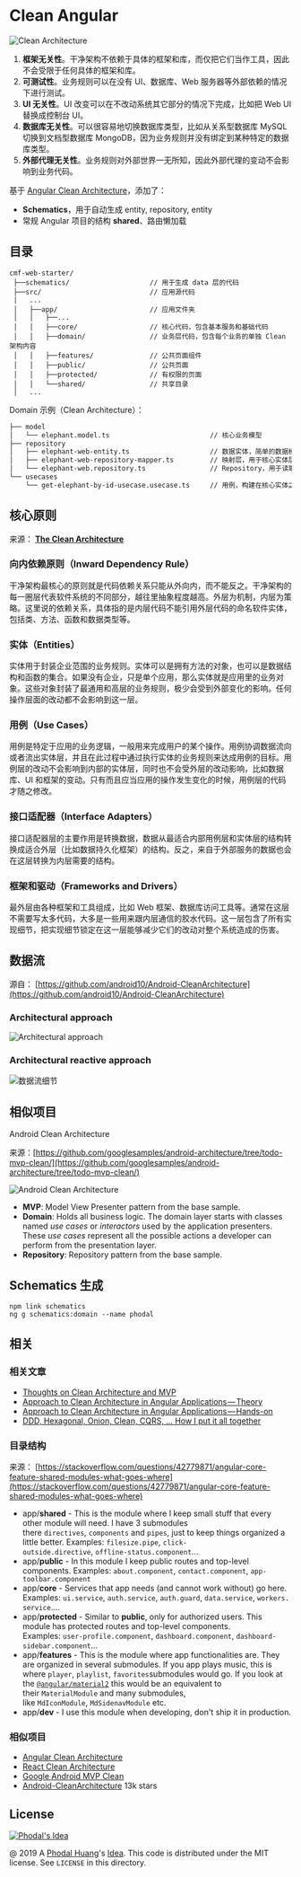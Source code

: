 # Clean Angular

![Clean Architecture](docs/images/clean-architecture.jpg)

 1. **框架无关性**。干净架构不依赖于具体的框架和库，而仅把它们当作工具，因此不会受限于任何具体的框架和库。
 2. **可测试性**。业务规则可以在没有 UI、数据库、Web 服务器等外部依赖的情况下进行测试。
 3. **UI 无关性**。UI 改变可以在不改动系统其它部分的情况下完成，比如把 Web UI 替换成控制台 UI。
 4. **数据库无关性**。可以很容易地切换数据库类型，比如从关系型数据库 MySQL 切换到文档型数据库 MongoDB，因为业务规则并没有绑定到某种特定的数据库类型。
 5. **外部代理无关性**。业务规则对外部世界一无所知，因此外部代理的变动不会影响到业务代码。

基于 [Angular Clean Architecture](https://github.com/im-a-giraffe/angular-clean-architecture)，添加了：

 - **Schematics**，用于自动生成 entity, repository, entity
 - 常规 Angular 项目的结构 **shared**、路由懒加载

## 目录

```
cmf-web-starter/
 ├──schematics/                    // 用于生成 data 层的代码
 ├──src/                           // 应用源代码
 |   ...
 │   ├──app/                       // 应用文件夹
 │   │   ├──...
 │   │   ├──core/                  // 核心代码，包含基本服务和基础代码
 │   │   ├──domain/                // 业务层代码，包含每个业务的单独 Clean 架构内容  
 │   │   ├──features/              // 公共页面组件
 │   │   ├──public/                // 公共页面
 │   │   ├──protected/             // 有权限的页面
 │   │   └──shared/                // 共享目录
 │   ...
```

Domain 示例（Clean Architecture）：

```bash
├── model
│   └── elephant.model.ts                         // 核心业务模型
├── repository
│   ├── elephant-web-entity.ts                    // 数据实体，简单的数据模型，用来表示核心的业务逻辑
│   ├── elephant-web-repository-mapper.ts         // 映射层，用于核心实体层映射，或映射到核心实体层。
│   └── elephant-web.repository.ts                // Repository，用于读取和存储数据。
└── usecases
    └── get-elephant-by-id-usecase.usecase.ts     // 用例，构建在核心实体之上，并实现应用程序的整个业务逻辑。
```

## 核心原则

来源： **[The Clean Architecture](https://blog.cleancoder.com/uncle-bob/2012/08/13/the-clean-architecture.html)**

### 向内依赖原则（Inward Dependency Rule）

干净架构最核心的原则就是代码依赖关系只能从外向内，而不能反之。干净架构的每一圈层代表软件系统的不同部分，越往里抽象程度越高。外层为机制，内层为策略。这里说的依赖关系，具体指的是内层代码不能引用外层代码的命名软件实体，包括类、方法、函数和数据类型等。

### 实体（Entities）

实体用于封装企业范围的业务规则。实体可以是拥有方法的对象，也可以是数据结构和函数的集合。如果没有企业，只是单个应用，那么实体就是应用里的业务对象。这些对象封装了最通用和高层的业务规则，极少会受到外部变化的影响。任何操作层面的改动都不会影响到这一层。

### 用例（Use Cases）

用例是特定于应用的业务逻辑，一般用来完成用户的某个操作。用例协调数据流向或者流出实体层，并且在此过程中通过执行实体的业务规则来达成用例的目标。用例层的改动不会影响到内部的实体层，同时也不会受外层的改动影响，比如数据库、UI 和框架的变动。只有而且应当应用的操作发生变化的时候，用例层的代码才随之修改。

### 接口适配器（Interface Adapters）

接口适配器层的主要作用是转换数据，数据从最适合内部用例层和实体层的结构转换成适合外层（比如数据持久化框架）的结构。反之，来自于外部服务的数据也会在这层转换为内层需要的结构。

### 框架和驱动（Frameworks and Drivers）

最外层由各种框架和工具组成，比如 Web 框架、数据库访问工具等。通常在这层不需要写太多代码，大多是一些用来跟内层通信的胶水代码。这一层包含了所有实现细节，把实现细节锁定在这一层能够减少它们的改动对整个系统造成的伤害。

## 数据流

源自： [https://github.com/android10/Android-CleanArchitecture](https://github.com/android10/Android-CleanArchitecture)

### Architectural approach

![Architectural approach](docs/images/clean_architecture_layers.png)

### Architectural reactive approach

![数据流细节](docs/images/clean_architecture_layers_details.png) 

## 相似项目

Android Clean Architecture

来源：[https://github.com/googlesamples/android-architecture/tree/todo-mvp-clean/](https://github.com/googlesamples/android-architecture/tree/todo-mvp-clean/)

![Android Clean Architecture](docs/images/android-mvp-clean.png)

 - **MVP**: Model View Presenter pattern from the base sample.
 - **Domain**: Holds all business logic. The domain layer starts with classes named _use cases_ or _interactors_ used by the application presenters. These _use cases_ represent all the possible actions a developer can perform from the presentation layer.
 - **Repository**: Repository pattern from the base sample.

## Schematics 生成

```
npm link schematics
ng g schematics:domain --name phodal
```

## 相关

### 相关文章

 - [Thoughts on Clean Architecture and MVP](http://wahibhaq.com/blog/clean-architecture-mvp-summary/)
 - [Approach to Clean Architecture in Angular Applications — Theory](https://medium.com/@thegiraffeclub/angular-clean-architecture-approach-fcfe32e983a5)
 - [Approach to Clean Architecture in Angular Applications — Hands-on](https://medium.com/intive-developers/approach-to-clean-architecture-in-angular-applications-hands-on-35145ceadc98)
 - [DDD, Hexagonal, Onion, Clean, CQRS, … How I put it all together](https://herbertograca.com/2017/11/16/explicit-architecture-01-ddd-hexagonal-onion-clean-cqrs-how-i-put-it-all-together/)

### 目录结构

来源： [https://stackoverflow.com/questions/42779871/angular-core-feature-shared-modules-what-goes-where](https://stackoverflow.com/questions/42779871/angular-core-feature-shared-modules-what-goes-where)

 - app/**shared** - This is the module where I keep small stuff that every other module will need. I have 3 submodules there `directives`, `components` and `pipes`, just to keep things organized a little better. Examples: `filesize.pipe`, `click-outside.directive`, `offline-status.component`...
 - app/**public** - In this module I keep public routes and top-level components. Examples: `about.component`, `contact.component`, `app-toolbar.component`
 - app/**core** - Services that app needs (and cannot work without) go here. Examples: `ui.service`, `auth.service`, `auth.guard`, `data.service`, `workers.service`....
 - app/**protected** - Similar to **public**, only for authorized users. This module has protected routes and top-level components. Examples: `user-profile.component`, `dashboard.component`, `dashboard-sidebar.component`...
 - app/**features** - This is the module where app functionalities are. They are organized in several submodules. If you app plays music, this is where `player`, `playlist`, `favorites`submodules would go. If you look at the [`@angular/material2`](https://github.com/angular/material2/tree/master/src/lib) this would be an equivalent to their `MaterialModule` and many submodules, like `MdIconModule`, `MdSidenavModule` etc.
 - app/**dev** - I use this module when developing, don't ship it in production.

### 相似项目

 - [Angular Clean Architecture](https://github.com/im-a-giraffe/angular-clean-architecture)
 - [React Clean Architecture](https://github.com/eduardomoroni/react-clean-architecture)
 - [Google Android MVP Clean](https://github.com/googlesamples/android-architecture/tree/todo-mvp-clean/)
 - [Android-CleanArchitecture](https://github.com/android10/Android-CleanArchitecture) 13k stars

License
---

[![Phodal's Idea](http://brand.phodal.com/shields/idea-small.svg)](http://ideas.phodal.com/)

@ 2019 A [Phodal Huang](https://www.phodal.com)'s [Idea](http://github.com/phodal/ideas).  This code is distributed under the MIT license. See `LICENSE` in this directory.
